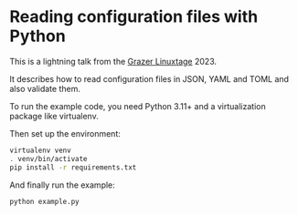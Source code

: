 # Reading configuration files with Python

This is a lightning talk from the [Grazer Linuxtage](https://www.linuxtage.at/) 2023.

It describes how to read configuration files in JSON, YAML and TOML and also validate them.

To run the example code, you need Python 3.11+ and a virtualization package like virtualenv.

Then set up the environment:

```bash
virtualenv venv
. venv/bin/activate
pip install -r requirements.txt
```

And finally run the example:

```bash
python example.py
```
